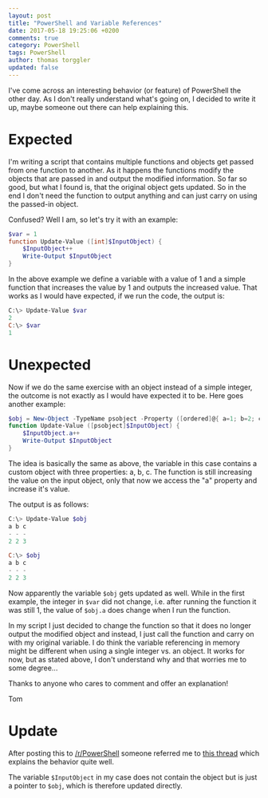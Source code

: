 ```yaml
---
layout: post
title: "PowerShell and Variable References"
date: 2017-05-18 19:25:06 +0200
comments: true
category: PowerShell
tags: PowerShell
author: thomas torggler
updated: false
---
```


I've come across an interesting behavior (or feature) of PowerShell the other day. As I don't really understand what's going on, I decided to write it up, maybe someone out there can help explaining this.

<!-- more -->

# Expected

I'm writing a script that contains multiple functions and objects get passed from one function to another. As it happens the functions modify the objects that are passed in and output the modified information. So far so good, but what I found is, that the original object gets updated. So in the end I don't need the function to output anything and can just carry on using the passed-in object.

Confused? Well I am, so let's try it with an example: 

```powershell
$var = 1
function Update-Value ([int]$InputObject) {
    $InputObject++
    Write-Output $InputObject
}
```

In the above example we define a variable with a value of 1 and a simple function that increases the value by 1 and outputs the increased value. That works as I would have expected, if we run the code, the output is:

```powershell
C:\> Update-Value $var
2
C:\> $var
1
```

# Unexpected

Now if we do the same exercise with an object instead of a simple integer, the outcome is not exactly as I would have expected it to be. Here goes another example:

```powershell
$obj = New-Object -TypeName psobject -Property ([ordered]@{ a=1; b=2; c=3; })
function Update-Value ([psobject]$InputObject) {
    $InputObject.a++
    Write-Output $InputObject
}
```

The idea is basically the same as above, the variable in this case contains a custom object with three properties: a, b, c. The function is still increasing the value on the input object, only that now we access the "a" property and increase it's value.

The output is as follows:

```powershell
C:\> Update-Value $obj
a b c
- - -
2 2 3

C:\> $obj
a b c
- - -
2 2 3
```

Now apparently the variable `$obj` gets updated as well. While in the first example, the integer in `$var` did not change, i.e. after running the function it was still 1, the value of `$obj.a` does change when I run the function.  

In my script I just decided to change the function so that it does no longer output the modified object and instead, I just call the function and carry on with my original variable. I do think the variable referencing in memory might be different when using a single integer vs. an object. It works for now, but as stated above, I don't understand why and that worries me to some degree...


Thanks to anyone who cares to comment and offer an explanation!

Tom


# Update

After posting this to [/r/PowerShell](https://www.reddit.com/r/PowerShell/comments/6c3e7n/i_found_this_behavior_strange_anyone_care_to/) someone referred me to [this thread](https://www.reddit.com/r/PowerShell/comments/6bqn63/why_does_readonly_variable_update_with_new_data/) which explains the behavior quite well. 

The variable `$InputObject` in my case does not contain the object but is just a pointer to `$obj`, which is therefore updated directly.
